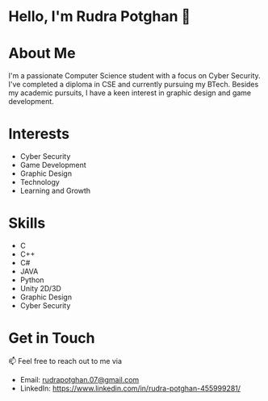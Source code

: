 # Hello, I'm Rudra Potghan 👋

# About Me
I'm a passionate Computer Science student with a focus on Cyber Security. I've completed a diploma in CSE and currently pursuing my BTech. Besides my academic pursuits, I have a keen interest in graphic design and game development.

# Interests
- Cyber Security
- Game Development
- Graphic Design
- Technology
- Learning and Growth

# Skills
- C
- C++
- C#
- JAVA
- Python
- Unity 2D/3D 
- Graphic Design
- Cyber Security


# Get in Touch
📫 Feel free to reach out to me via 
 - Email: rudrapotghan.07@gmail.com
 - LinkedIn: https://www.linkedin.com/in/rudra-potghan-455999281/
